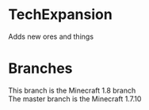 # TechExpansion
Adds new ores and things
# Branches
This branch is the Minecraft 1.8 branch  
The master branch is the Minecraft 1.7.10
